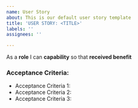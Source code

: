 ```yaml
---
name: User Story
about: This is our default user story template
title: 'USER STORY: <TITLE>'
labels: ''
assignees: ''

---
```


As a **role** I can **capability** so that **received benefit**

### Acceptance Criteria:
* Acceptance Criteria 1:
* Acceptance Criteria 2:
* Acceptance Criteria 3:
